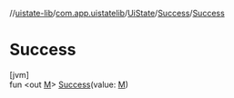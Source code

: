 //[uistate-lib](../../../../index.md)/[com.app.uistatelib](../../index.md)/[UiState](../index.md)/[Success](index.md)/[Success](-success.md)

# Success

[jvm]\
fun <out [M](index.md)> [Success](-success.md)(value: [M](index.md))
